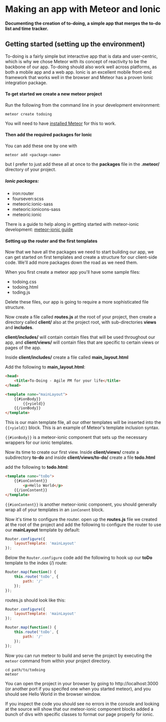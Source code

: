 # Making an app with Meteor and Ionic

#### Documenting the creation of to-doing, a simple app that merges the to-do list and time tracker.

## Getting started (setting up the environment)
To-doing is a fairly simple but interactive app that is data and user-centric, which is why we chose Meteor with its concept of reactivity to be the backbone of our app.
To-doing should also work well across platforms, as both a mobile app and a web app. Ionic is an excellent mobile front-end framework that works well in the browser and Meteor has a proven Ionic integration package.

#### To get started we create a new meteor project
Run the following from the command line in your development environment:

```
meteor create todoing
```

You will need to have [installed Meteor](https://www.meteor.com/install) for this to work.

#### Then add the required packages for Ionic
You can add these one by one with 
```
meteor add <package-name>
```
but I prefer to just add these all at once to the **packages** file in the **.meteor/** directory of your project.

##### Ionic packages:
* iron:router
* fourseven:scss
* meteoric:ionic-sass
* meteoric:ionicons-sass
* meteoric:ionic

There is a guide to help along in getting started with meteor-ionic development: [meteor-ionic guide](https://github.com/meteoric/meteor-ionic/blob/master/GUIDE.md) 

#### Setting up the router and the first templates 
Now that we have all the packages we need to start building our app, we can get started on first templates and create a structure for our client-side code. We'll add more packages down the road as we need them.

When you first create a meteor app you'll have some sample files:

* todoing.css
* todoing.html
* toding.js

Delete these files, our app is going to require a more sophisticated file structure.

Now create a file called **routes.js** at the root of your project, then create a directory called **client/** also at the project root, with sub-directories **views** and **includes**.

**client/includes/** will contain contain files that will be used throughout our app, and **client/views/** will contain files that are specific to certain views or pages of the app.

Inside **client/includes/** create a file called **main_layout.html**

Add the following to **main_layout.html**:

```html
<head>
	<title>To-Doing - Agile PM for your life</title>
</head>

<template name="mainLayout">
	{{#ionBody}}
		{{>yield}}
	{{/ionBody}}
</template>
```

This is our main template file, all our other templates will be inserted into the ``` {{>yield}} ``` block. This is an example of Meteor's template inclusion syntax.

``` {{#ionBody}} ``` is a meteor-ionic component that sets  up the necessary wrappers for our ionic templates.

Now its time to create our first view. Inside **client/views/** create a subdirectory **to-do** and inside **client/views/to-do/** create a file **todo.html**

add the following to **todo.html**:

```html
<template name="toDo">
	{{#ionContent}}
		<p>Hello World</p>
	{{/ionContent}}
</template>
```

``` {{#ionContent}} ``` is another meteor-ionic component, you should generally wrap all of your templates in an ``` ionConent ``` block.

Now it's time to configure the router. open up the **routes.js** file we created at the root of the project and add the following to configure the router to use our **mainLayout** template by default:

```javascript
Router.configure({
	layoutTemplate: 'mainLayout'
});
```

Below the ``` Router.configure ``` code add the following to hook up our **toDo** template to the index (/) route:

```javascript
Router.map(function() {
	this.route('toDo', {
		path: '/'
	});
}); 
```

routes.js should look like this:

```javascript
Router.configure({
	layoutTemplate: 'mainLayout'
});

Router.map(function() {
	this.route('toDo', {
		path: '/'
	});
}); 

```

Now you can run meteor to build and serve the project by executing the ``` meteor ``` command from within your project directory.

```
cd path/to/todoing
meteor
```

You can open the project in your browser by going to http://localhost:3000 (or another port if you specifed one when you started meteor), and you should see Hello World in the browser window.

If you inspect the code you should see no errors in the console and looking at the source will show that our meteor-ionic component blocks added a bunch of divs with specific classes to format our page properly for ionic. 




   